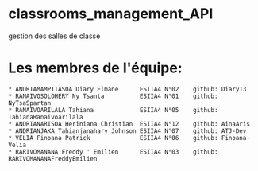 # classrooms_management_API
gestion des salles de classe

# Les membres de l'équipe:
    * ANDRIAMAMPITASOA Diary Elmane      ESIIA4 N°02    github: Diary13
    * RANAIVOSOLOHERY Ny Tsanta          ESIIA4 N°01    github: NyTsaSpartan
    * RANAIVOARILALA Tahiana             ESIIA4 N°05    github: TahianaRanaivoarilala
    * ANDRIANARISOA Heriniana Christian  ESIIA4 N°12    github: AinaAris
    * ANDRIANJAKA Tahianjanahary Johnson ESIIA4 N°07    github: ATJ-Dev
    * VELIA Finoana Patrick              ESIIA4 N°06    github: Finoana-Velia
    * RARIVOMANANA Freddy ' Emilien      ESIIA4 N°03    github: RARIVOMANANAFreddyEmilien 

